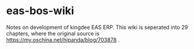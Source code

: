 # eas-bos-wiki
Notes on development of kingdee EAS ERP. This wiki is seperated into 29 chapters, where the original source is https://my.oschina.net/hipanda/blog/703878 .
